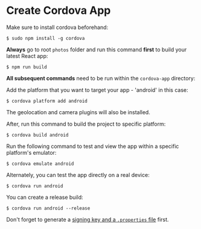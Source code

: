 # Create Cordova App

Make sure to install cordova beforehand:
```
$ sudo npm install -g cordova
```

**Always** go to root `photos` folder and run this command **first** to build your latest React app:
```
$ npm run build
```

**All subsequent commands** need to be run within the `cordova-app` directory:

Add the platform that you want to target your app - 'android' in this case:
```
$ cordova platform add android
```

The geolocation and camera plugins will also be installed.

After, run this command to build the project to specific platform:
```
$ cordova build android
```

Run the following command to test and view the app within a specific platform's emulator:
```
$ cordova emulate android
```

Alternately, you can test the app directly on a real device:
```
$ cordova run android
```

You can create a release build:
```
$ cordova run android --release
```
Don't forget to generate a [signing key and  a `.properties` file](https://cordova.apache.org/docs/en/latest/guide/platforms/android/#signing-an-app) first.
